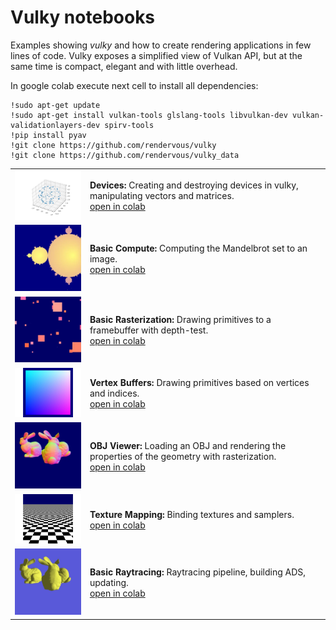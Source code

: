 # Vulky notebooks

Examples showing *vulky* and how to create rendering applications in few lines of code.
Vulky exposes a simplified view of Vulkan API, but at the same time is compact, elegant and
with little overhead.

In google colab execute next cell to install all dependencies:

```shell
!sudo apt-get update
!sudo apt-get install vulkan-tools glslang-tools libvulkan-dev vulkan-validationlayers-dev spirv-tools
!pip install pyav
!git clone https://github.com/rendervous/vulky
!git clone https://github.com/rendervous/vulky_data
```

<table>
<tr>
<td>
    <a href="./e01_create_and_destroy_device.ipynb">
    <img src="./docs/images/teaser1.jpg" alt="drawing" width="200px"/>
    </a>
</td>
<td>
    <b>Devices:</b> Creating and destroying devices in vulky, manipulating vectors and matrices.<br/>
    <a href="https://colab.research.google.com/github/rendervous/vulky_examples/blob/main/e01_create_and_destroy_device.ipynb">open in colab</a>
</td>
</tr>

<tr>
<td>
    <a href="./e02_basic_compute.ipynb">
    <img src="./docs/images/teaser2.webp" alt="drawing" width="200px"/>
    </a>
</td>
<td>
    <b>Basic Compute:</b> Computing the Mandelbrot set to an image.<br/>
    <a href="https://colab.research.google.com/github/rendervous/vulky_examples/blob/main/e02_basic_compute.ipynb">open in colab</a>
</td>
</tr>

<tr>
<td>
    <a href="./e03_basic_rasterization.ipynb">
    <img src="./docs/images/teaser3.webp" alt="drawing" width="200px"/>
    </a>
</td>
<td>
    <b>Basic Rasterization:</b> Drawing primitives to a framebuffer with depth-test.<br/>
    <a href="https://colab.research.google.com/github/rendervous/vulky_examples/blob/main/e03_basic_rasterization.ipynb">open in colab</a>
</td>
</tr>


<tr>
<td>
    <a href="./e04_vertex_buffers.ipynb">
    <img src="./docs/images/teaser4.jpg" alt="drawing" width="200px"/>
    </a>
</td>
<td>
    <b>Vertex Buffers:</b> Drawing primitives based on vertices and indices.<br/>
<a href="https://colab.research.google.com/github/rendervous/vulky_examples/blob/main/e04_vertex_buffers.ipynb">open in colab</a>
</td>
</tr>


<tr>
<td>
    <a href="./e05_obj_viewer.ipynb">
    <img src="./docs/images/teaser5.webp" alt="drawing" width="200px"/>
    </a>
</td>
<td>
    <b>OBJ Viewer:</b> Loading an OBJ and rendering the properties of the geometry with rasterization.<br/>
    <a href="https://colab.research.google.com/github/rendervous/vulky_examples/blob/main/e05_obj_viewer.ipynb">open in colab</a>
</td>
</tr>


<tr>
<td>
    <a href="./e06_texture_mapping.ipynb">
    <img src="./docs/images/teaser6.jpg" alt="drawing" width="200px"/>
    </a>
</td>
<td>
    <b>Texture Mapping: </b> Binding textures and samplers.<br/>
    <a href="https://colab.research.google.com/github/rendervous/vulky_examples/blob/main/e06_texture_mapping.ipynb">open in colab</a>
</td>
</tr>


<tr>
<td>
    <a href="./e07_basic_raytracing.ipynb">
    <img src="./docs/images/teaser7.webp" alt="drawing" width="200px"/>
    </a>
</td>
<td>
    <b>Basic Raytracing:</b> Raytracing pipeline, building ADS, updating.<br/>
    <a href="https://colab.research.google.com/github/rendervous/vulky_examples/blob/main/e07_basic_raytracing.ipynb">open in colab</a>
</td>
</tr>

</table>




